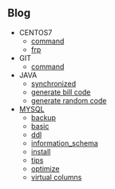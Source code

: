 ## Blog
* CENTOS7
  - [command](blog/centos7/command.md)
  - [frp](blog/centos7/frp.md)
* GIT
  - [command](blog/git/command.md)
* JAVA
  - [synchronized](blog/java/generate%20bill%20code.md)
  - [generate bill code](blog/java/generate%20random%20code.md)
  - [generate random code](blog/java/synchronized.md)
* [MYSQL](Blog/projects/2)
  - [backup](blog/mysql/backup.md)
  - [basic](blog/mysql/basic.md)
  - [ddl](blog/mysql/ddl.md)
  - [information_schema](blog/mysql/information_schema.md)
  - [install](blog/mysql/install.md)
  - [tips](blog/mysql/tips.md)
  - [optimize](blog/mysql/optimize.md)
  - [virtual columns](blog/mysql/virtual%20columns.md)
